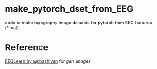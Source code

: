 # make_pytorch_dset_from_EEG
code to make topography image datasets for pytorch from EEG features (*.mat)


# Reference
[EEGLearn by @pbashivan](https://github.com/pbashivan/EEGLearn) for _gen_images_
